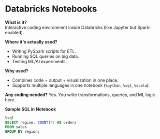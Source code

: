 # Databricks Notebooks

**What is it?**  
Interactive coding environment inside Databricks (like Jupyter but Spark-enabled).

**Where it's actually used?**
- Writing PySpark scripts for ETL.
- Running SQL queries on big data.
- Testing ML/AI experiments.

**Why used?**
- Combines code + output + visualization in one place.
- Supports multiple languages in one notebook (`%python`, `%sql`, `%scala`).

**Any coding needed?**
Yes. You write transformations, queries, and ML logic here.

**Sample SQL in Notebook**
```sql
%sql
SELECT region, COUNT(*) AS orders
FROM sales
GROUP BY region;
